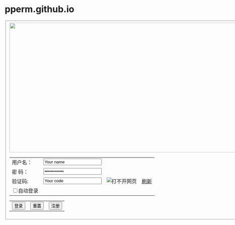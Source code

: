 # pperm.github.io
<!doctype html>
<html>  
<head>  
<title>text</title>   
</head>  
<body >  
<fieldset>  
<img src="11.jpg " width="933" height="412"/> 
 
 <tr height="170">  
 <td width="570px"> </td>  
 <td> </td>  
 </tr>   
 <tr>  
<td> </td>          
<td><table>  
<form method ="POST" action="http://localhost:8080/test/hello.html?login=%B5%C7%C2%BC" name="frmLogin"  >  
 <tr>  
 <td>用户名：</td>  
 <td><input type="text" name="username" value="Your name" size="20" maxlength="20" onfocus="if (this.value=='Your name')  this.value='';" /></td>  
 <td > </td>  
 <td> </td>  
 </tr>  
 <tr>  
 <td>密  码：</td>  
 <td><input type="password" name="password" value="Your password" size="20" maxlength="20" onfocus="if (this.value=='Your password')  this.value='';" /></td>  
 <td> </td>  
 <td> </td>  
 </tr>  
 <tr>  
 <td>验证码:</td>  
 <td><input type="text" size="" name="inputcode" value="Your code" onfocus="if (this.value=='Your code')  this.value='';" /></td>  
 <td><img src="images\bg_img2.gif" alt="打不开网页"> </td>  
 <td><a href="#" onclick="shuaxin();">刷新</a></td>  
 </tr>  
 <tr>  
 <td><input type="checkbox" name="zlogin" value="1">自动登录</td>  
 </tr>  
 </table>  
 </td>  
  <tr>  
  <td> </td>     
  <td><table>  
   <tr>  
  <td><input type="submit" name="login" value="登录" onClick="return validateLogin()"/></td>  
  <td><input type="reset" name="rs" value="重置"></td>  
  <td><input type="button" name="button" value="注册" onclick="location.href='http://localhost:8080/test/zc.html?login=%B5%C7%C2%BC'"></td>  
  </tr>  
 </tr>  
 </table>  
 </td>  
 </table>  
</fieldset>  
</form>  
<script language="javascript">  
  function validateLogin(){  
    var sUserName = document.frmLogin.username.value ;  
    var sPassword = document.frmLogin.password.value ;  
    var sinputCode =document.frmLogin.inputcode.value ;    
    if ((sUserName =="") || (sUserName=="Your name")){  
     alert("请输入用户名!");  
     return false ;  
    }  
       
    if ((sPassword =="") || (sPassword=="Your password")){  
     alert("请输入密码!");  
     return false ;  
    }  
    if ((sinputCode =="") || (sinputCode=="Your code")){  
        alert("请输入验证码!");  
        return false ;  
       }  
   }   
  </script>  
</body>  
</html>  
